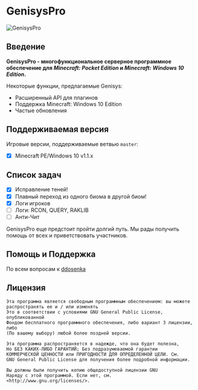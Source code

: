 GenisysPro
====================

![GenisysPro](http://i.imgur.com/R8gExma.jpg)

Введение
-------------

__GenisysPro - многофункциональное серверное программное обеспечение для *Minecraft: Pocket Edition* и *Minecraft: Windows 10 Edition*.__  

Некоторые функции, предлагаемые Genisys:
* Расширенный API для плагинов
* Поддержка Minecraft: Windows 10 Edition
* Частые обновления

Поддерживаемая версия
-------------
Игровые версии, поддерживаемые ветвью `master`:
- [x] Minecraft PE/Windows 10 v1.1.x

Список задач
-------------

- [x] Исправление теней!
- [x] Плавный переход из одного биома в другой биом!
- [x] Логи игроков
- [ ] Логи: RCON, QUERY, RAKLIB
- [ ] Анти-Чит

GenisysPro еще предстоит пройти долгий путь. Мы рады получить помощь от всех и приветствовать участников.

Помощь и Поддержка
-------------
По всем вопросам к [ddosenka](https://vk.com/ddosenka)

Лицензия
-------------
	Эта программа является свободным программным обеспечением: вы можете распространять ее и / или изменять
	Это в соответствии с условиями GNU General Public License, опубликованной
	Фондом бесплатного программного обеспечения, либо вариант 3 лицензии, либо
	(По вашему выбору) любой более поздней версии.

	Эта программа распространяется в надежде, что она будет полезна,
	Но БЕЗ КАКИХ-ЛИБО ГАРАНТИЙ; Без подразумеваемой гарантии
	КОММЕРЧЕСКОЙ ЦЕННОСТИ или ПРИГОДНОСТИ ДЛЯ ОПРЕДЕЛЕННОЙ ЦЕЛИ. См.
	GNU General Public License для получения более подробной информации.

	Вы должны были получить копию общедоступной лицензии GNU
	Наряду с этой программой. Если нет, см. <http://www.gnu.org/licenses/>.
